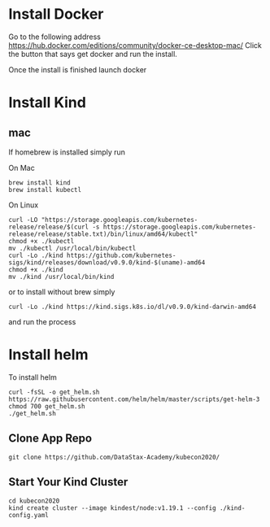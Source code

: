 # Install Docker
Go to the following address 
https://hub.docker.com/editions/community/docker-ce-desktop-mac/
Click the button that says get docker and run the install.

Once the install is finished launch docker

# Install Kind

## mac
If homebrew is installed simply run 

On Mac
```
brew install kind
brew install kubectl
```

On Linux
```
curl -LO "https://storage.googleapis.com/kubernetes-release/release/$(curl -s https://storage.googleapis.com/kubernetes-release/release/stable.txt)/bin/linux/amd64/kubectl"
chmod +x ./kubectl
mv ./kubectl /usr/local/bin/kubectl
curl -Lo ./kind https://github.com/kubernetes-sigs/kind/releases/download/v0.9.0/kind-$(uname)-amd64
chmod +x ./kind
mv ./kind /usr/local/bin/kind
```

or to install without brew simply 
```
curl -Lo ./kind https://kind.sigs.k8s.io/dl/v0.9.0/kind-darwin-amd64
```
and run the process

# Install helm
To install helm 

```
curl -fsSL -o get_helm.sh https://raw.githubusercontent.com/helm/helm/master/scripts/get-helm-3
chmod 700 get_helm.sh
./get_helm.sh
```

## Clone App Repo

```
git clone https://github.com/DataStax-Academy/kubecon2020/
```


## Start Your Kind Cluster
```
cd kubecon2020
kind create cluster --image kindest/node:v1.19.1 --config ./kind-config.yaml
```
